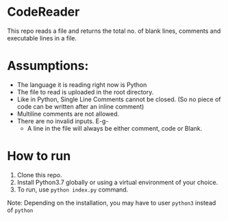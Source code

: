 # CodeReader
This repo reads a file and returns the total no. of blank lines, comments and executable lines in a file.

# Assumptions:
- The language it is reading right now is Python
- The file to read is uploaded in the root directory.
- Like in Python, Single Line Comments cannot be closed. (So no piece of code can be written after an inline comment)
- Multiline comments are not allowed.
- There are no invalid inputs. E-g-
    - A line in the file will always be either comment, code or Blank.

# How to run
1. Clone this repo.
2. Install Python3.7 globally or using a virtual environment of your choice.
3. To run, use `python index.py` command.

Note: Depending on the installation, you may have to user `python3` instead of `python`
